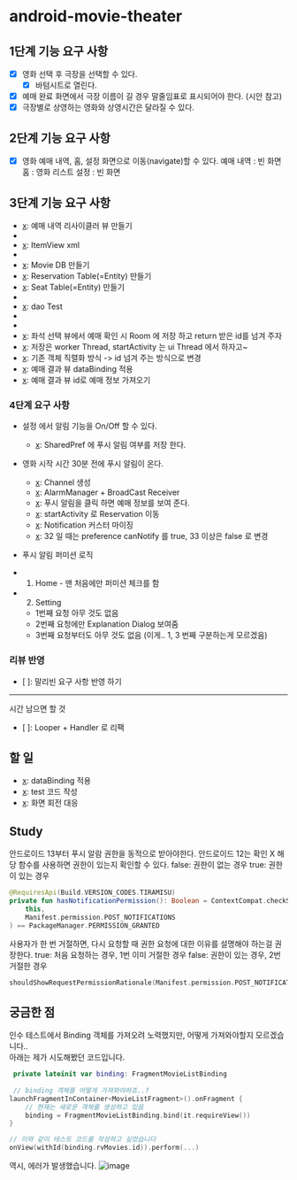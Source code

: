 # android-movie-theater

## 1단계 기능 요구 사항

- [x] 영화 선택 후 극장을 선택할 수 있다.
    - [x] 바텀시트로 열린다.
- [x] 예매 완료 화면에서 극장 이름이 길 경우 말줄임표로 표시되어야 한다. (시안 참고)
- [x] 극장별로 상영하는 영화와 상영시간은 달라질 수 있다.

## 2단계 기능 요구 사항

- [x] 영화 예매 내역, 홈, 설정 화면으로 이동(navigate)할 수 있다.
  예매 내역 : 빈 화면
  홈 : 영화 리스트
  설정 : 빈 화면

## 3단계 기능 요구 사항

- [x]: 예매 내역 리사이클러 뷰 만들기
- [x]: Adapter
- [x]: ItemView xml
- [x]: ViewHolder
- [x]: Movie DB 만들기
- [x]: Reservation Table(=Entity) 만들기
- [x]: Seat Table(=Entity) 만들기
- [x]: dao
- [x]: dao Test
- [x]: Mapper (Entity -> Domain Model)
- [x]: repository
- [x]: 좌석 선택 뷰에서 예매 확인 시 Room 에 저장 하고 return 받은 id를 넘겨 주자
- [x]: 저장은 worker Thread, startActivity 는 ui Thread 에서 하자고~
- [x]: 기존 객체 직렬화 방식 -> id 넘겨 주는 방식으로 변경
- [x]: 예매 결과 뷰 dataBinding 적용
- [x]: 예매 결과 뷰 id로 예매 정보 가져오기

### 4단계 요구 사항

- 설정 에서 알림 기능을 On/Off 할 수 있다.
  - [x]: SharedPref 에 푸시 알림 여부를 저장 한다.
- 영화 시작 시간 30분 전에 푸시 알림이 온다.
  - [x]: Channel 생성
  - [x]: AlarmManager + BroadCast Receiver
  - [x]: 푸시 알림을 클릭 하면 예매 정보를 보여 준다.
  - [x]: startActivity 로 Reservation 이동
  - [x]: Notification 커스터 마이징
  - [x]: 32 일 때는 preference canNotify 를 true, 33 이상은 false 로 변경
- 푸시 알림 퍼미션 로직
-
    1) Home - 맨 처음에만 퍼미션 체크를 함
-
    2) Setting

    - 1번째 요청 아무 것도 없음
    - 2번째 요청에만 Explanation Dialog 보여줌
    - 3번째 요청부터도 아무 것도 없음 (이게.. 1, 3 번째 구분하는게 모르겠음)

### 리뷰 반영

- [ ]: 말리빈 요구 사항 반영 하기

----  
시간 남으면 할 것

- [ ]: Looper + Handler 로 리팩

## 할 일

- [x]: dataBinding 적용
- [x]: test 코드 작성
- [x]: 화면 회전 대응

## Study

안드로이드 13부터 푸시 알람 권한을 동적으로 받아야한다.
안드로이드 12는 확인 X
해당 함수를 사용하면 권한이 있는지 확인할 수 있다.
false: 권한이 없는 경우
true: 권한이 있는 경우

```kotlin
@RequiresApi(Build.VERSION_CODES.TIRAMISU)
private fun hasNotificationPermission(): Boolean = ContextCompat.checkSelfPermission(
    this,
    Manifest.permission.POST_NOTIFICATIONS
) == PackageManager.PERMISSION_GRANTED
```

사용자가 한 번 거절하면, 다시 요청할 때 권한 요청에 대한 이유를 설명해야 하는걸 권장한다.
true: 처음 요청하는 경우, 1번 이미 거절한 경우
false: 권한이 있는 경우, 2번 거절한 경우

```kotlin
shouldShowRequestPermissionRationale(Manifest.permission.POST_NOTIFICATIONS)
```

## 궁금한 점 
인수 테스트에서 Binding 객체를 가져오려 노력했지만, 어떻게 가져와야할지 모르겠습니다..  
아래는 제가 시도해봤던 코드입니다.
```kotlin
 private lateinit var binding: FragmentMovieListBinding
 
 // binding 객체를 어떻게 가져와야하죠..?
launchFragmentInContainer<MovieListFragment>().onFragment {
    // 현재는 새로운 객체를 생성하고 있음
    binding = FragmentMovieListBinding.bind(it.requireView()) 
}

// 이와 같이 테스트 코드를 작성하고 싶었습니다
onView(withId(binding.rvMovies.id)).perform(...)
```
역시, 에러가 발생했습니다.
![image](https://github.com/android/architecture-components-samples/assets/87055456/315cad6d-975b-4273-8d86-f31c49ba2066)
